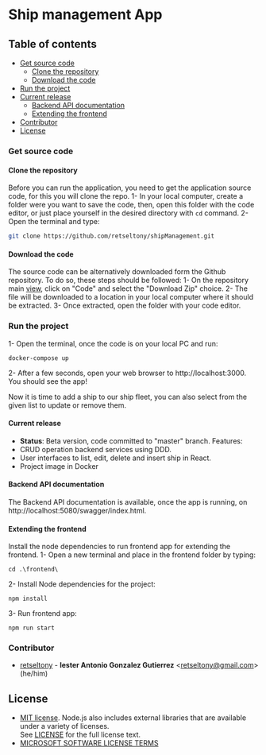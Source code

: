# Ship management App
## Table of contents
* [Get source code](#get-source)
  * [Clone the repository](#clone-source)
  * [Download the code](#download-source)
* [Run the project](#run-project)
* [Current release](#current-release)
  * [Backend API documentation](#backend-api)
  * [Extending the frontend](#extend-frontend)
* [Contributor](#project-contributor)
* [License](#license)

### Get source code

#### Clone the repository
Before you can run the application, you need to get the application source code, for this you will clone the repo.
1- In your local computer, create a folder were you want to save the code, then, open this folder with the code editor, or just place yourself in the desired directory with `cd` command.
2- Open the terminal and type:
 ```bash
git clone https://github.com/retseltony/shipManagement.git
```
#### Download the code
The source code can be alternatively downloaded form the Github repository. To do so, these steps should be followed:
1- On the repository main [view](https://github.com/retseltony/shipManagement), click on "Code" and select the "Download Zip" choice.
2- The file will be downloaded to a location in your local computer where it should be extracted.
3- Once extracted, open the folder with your code editor.

### Run the project
1- Open the terminal, once the code is on your local PC and run:
```console
docker-compose up
```
2- After a few seconds, open your web browser to http://localhost:3000. You should see the app!

Now it is time to add a ship to our ship fleet, you can also select from the given list to update or remove them.

#### Current release
* **Status**: Beta version, code committed to "master" branch.
Features:
* CRUD operation backend services using DDD.
* User interfaces to list, edit, delete and insert ship in React.
* Project image in Docker

#### Backend API documentation
The Backend API documentation is available, once the app is running, on http://localhost:5080/swagger/index.html.

#### Extending the frontend
Install the node dependencies to run frontend app for extending the frontend.
1- Open a new terminal and place in the frontend folder by typing:
```console
cd .\frontend\
```
2- Install Node dependencies for the project:
```console
npm install
```
3- Run frontend app:
```console
npm run start
```

### Contributor
* [retseltony](https://github.com/retseltony/) -
  **lester Antonio Gonzalez Gutierrez** <<retseltony@gmail.com>> (he/him)

## License
* [MIT license](https://opensource.org/licenses/MIT). Node.js also includes external libraries that are available under a variety of licenses.  
See [LICENSE](https://github.com/nodejs/node/blob/HEAD/LICENSE) for the full license text.
* [MICROSOFT SOFTWARE LICENSE TERMS](https://dotnet.microsoft.com/en-us/dotnet_library_license.htm)